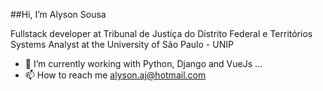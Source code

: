 ##Hi, I’m Alyson Sousa

Fullstack developer at Tribunal de Justiça do Distrito Federal e Territórios
Systems Analyst at the University of São Paulo - UNIP

- 🌱 I’m currently working with Python, Django and VueJs ...
- 📫 How to reach me alyson.aj@hotmail.com
